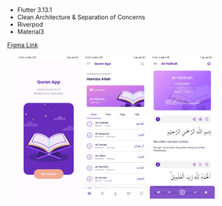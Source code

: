- Flutter 3.13.1
- Clean Architecture & Separation of Concerns
- Riverpod
- Material3

[Figma Link](https://www.figma.com/community/file/966921639679380402/quran-app-concept-free)

<p align="center">
  <img src="https://github.com/nurhamidqq/quran/blob/master/ss/1.jpeg" width="30%" />
  <img src="https://github.com/nurhamidqq/quran/blob/master/ss/2.jpeg" width="30%" /> 
  <img src="https://github.com/nurhamidqq/quran/blob/master/ss/3.jpeg" width="30%" />
</p>
